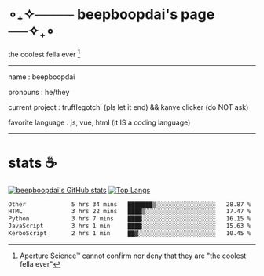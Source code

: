 # ∘₊✧──── beepboopdai's page ──✧₊∘
the coolest fella ever [^1]

---

name
: beepboopdai

pronouns
: he/they

current project
: trufflegotchi (pls let it end) && kanye clicker (do NOT ask)

favorite language
: js, vue, html (it IS a coding language)

---

# stats ☕

[![beepboopdai's GitHub stats](https://github-readme-stats.vercel.app/api?username=beepboopdai&theme=dracula&bg_color=00000000&hide_border=true)](https://github.com/anuraghazra/github-readme-stats) [![Top Langs](https://github-readme-stats.vercel.app/api/top-langs/?username=beepboopdai&theme=dracula&bg_color=00000000&hide_border=true&layout=donut)](https://github.com/anuraghazra/github-readme-stats) 

<!--START_SECTION:waka-->

```txt
Other             5 hrs 34 mins   ███████▒░░░░░░░░░░░░░░░░░   28.87 %
HTML              3 hrs 22 mins   ████▒░░░░░░░░░░░░░░░░░░░░   17.47 %
Python            3 hrs 7 mins    ████░░░░░░░░░░░░░░░░░░░░░   16.15 %
JavaScript        3 hrs 1 min     ████░░░░░░░░░░░░░░░░░░░░░   15.63 %
KerboScript       2 hrs 1 min     ██▓░░░░░░░░░░░░░░░░░░░░░░   10.45 %
```

<!--END_SECTION:waka-->







[^1]: Aperture Science™ cannot confirm nor deny that they are "the coolest fella ever"
